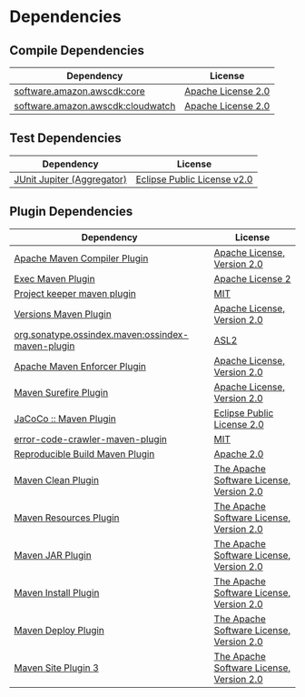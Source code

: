 <!-- @formatter:off -->
# Dependencies

## Compile Dependencies

| Dependency                             | License                 |
| -------------------------------------- | ----------------------- |
| [software.amazon.awscdk:core][0]       | [Apache License 2.0][1] |
| [software.amazon.awscdk:cloudwatch][0] | [Apache License 2.0][1] |

## Test Dependencies

| Dependency                      | License                          |
| ------------------------------- | -------------------------------- |
| [JUnit Jupiter (Aggregator)][4] | [Eclipse Public License v2.0][5] |

## Plugin Dependencies

| Dependency                                              | License                                       |
| ------------------------------------------------------- | --------------------------------------------- |
| [Apache Maven Compiler Plugin][6]                       | [Apache License, Version 2.0][7]              |
| [Exec Maven Plugin][8]                                  | [Apache License 2][9]                         |
| [Project keeper maven plugin][10]                       | [MIT][11]                                     |
| [Versions Maven Plugin][12]                             | [Apache License, Version 2.0][7]              |
| [org.sonatype.ossindex.maven:ossindex-maven-plugin][14] | [ASL2][9]                                     |
| [Apache Maven Enforcer Plugin][16]                      | [Apache License, Version 2.0][7]              |
| [Maven Surefire Plugin][18]                             | [Apache License, Version 2.0][7]              |
| [JaCoCo :: Maven Plugin][20]                            | [Eclipse Public License 2.0][21]              |
| [error-code-crawler-maven-plugin][22]                   | [MIT][11]                                     |
| [Reproducible Build Maven Plugin][24]                   | [Apache 2.0][9]                               |
| [Maven Clean Plugin][26]                                | [The Apache Software License, Version 2.0][9] |
| [Maven Resources Plugin][28]                            | [The Apache Software License, Version 2.0][9] |
| [Maven JAR Plugin][30]                                  | [The Apache Software License, Version 2.0][9] |
| [Maven Install Plugin][32]                              | [The Apache Software License, Version 2.0][9] |
| [Maven Deploy Plugin][34]                               | [The Apache Software License, Version 2.0][9] |
| [Maven Site Plugin 3][36]                               | [The Apache Software License, Version 2.0][9] |

[10]: https://github.com/exasol/project-keeper-maven-plugin
[24]: http://zlika.github.io/reproducible-build-maven-plugin
[30]: http://maven.apache.org/plugins/maven-jar-plugin/
[1]: http://www.apache.org/licenses/LICENSE-2.0
[7]: https://www.apache.org/licenses/LICENSE-2.0.txt
[16]: https://maven.apache.org/enforcer/maven-enforcer-plugin/
[9]: http://www.apache.org/licenses/LICENSE-2.0.txt
[18]: https://maven.apache.org/surefire/maven-surefire-plugin/
[26]: http://maven.apache.org/plugins/maven-clean-plugin/
[5]: https://www.eclipse.org/legal/epl-v20.html
[11]: https://opensource.org/licenses/MIT
[32]: http://maven.apache.org/plugins/maven-install-plugin/
[4]: https://junit.org/junit5/
[14]: https://sonatype.github.io/ossindex-maven/maven-plugin/
[8]: http://www.mojohaus.org/exec-maven-plugin
[12]: http://www.mojohaus.org/versions-maven-plugin/
[6]: https://maven.apache.org/plugins/maven-compiler-plugin/
[21]: https://www.eclipse.org/legal/epl-2.0/
[34]: http://maven.apache.org/plugins/maven-deploy-plugin/
[36]: http://maven.apache.org/plugins/maven-site-plugin/
[28]: http://maven.apache.org/plugins/maven-resources-plugin/
[0]: https://github.com/aws/aws-cdk
[22]: https://github.com/exasol/error-code-crawler-maven-plugin
[20]: https://www.jacoco.org/jacoco/trunk/doc/maven.html
